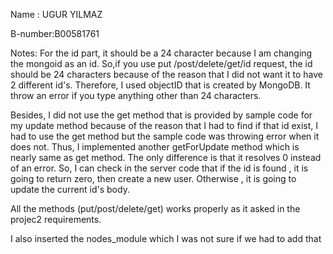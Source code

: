 Name : UGUR YILMAZ

B-number:B00581761

Notes:
For the id part, it should be a 24 character because I am changing the mongoid as an id. So,if you use put /post/delete/get/id request, the id should be
24 characters because of the reason that I did not want it to have 2 different id's. Therefore, I used objectID that is created by MongoDB. It  throw an error
if you type anything other than 24 characters.

Besides, I did not use the get method that is provided by sample code for my update method because of the reason that I had to find if that id  exist, I
had to use the get method but the sample code was throwing error when it does not. Thus, I implemented another getForUpdate method which is nearly same as
get method. The only difference is that it resolves 0 instead of an error. So, I can check in the server code that if the id is found , it is going to return
zero, then create a new user. Otherwise , it is going to update the current id's body.

All the methods (put/post/delete/get) works properly as it asked in the projec2 requirements.

I also inserted the nodes_module which I was not sure if we had to add that 